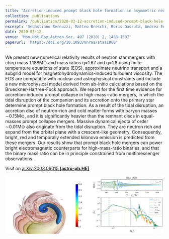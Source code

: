 ```yaml
---
title: "Accretion-induced prompt black hole formation in asymmetric neutron star mergers, dynamical ejecta and kilonova signals"
collection: publications
permalink: /publication/2020-03-12-accretion-induced-prompt-black-hole
excerpt: 'Sebastiano Bernuzzi, Matteo Breschi, Boris Daszuta, Andrea Endrizzi, Domenico Logoteta, Vsevolod Nedora, Albino Perego, Federico Schianchi, David Radice, Francesco Zappa, Ignazio Bombaci, Nestor Ortiz'
date: 2020-03-12
venue: 'Mon.Not.Roy.Astron.Soc. 497 (2020) 2, 1488-1507'
paperurl: 'https://doi.org/10.1093/mnras/staa1860'
---
```


We present new numerical relativity results of neutron star mergers with chirp mass 1.188M⊙ and mass ratios q=1.67 and q=1.8 using finite-temperature equations of state (EOS), approximate neutrino transport and a subgrid model for magnetohydrodynamics-induced turbulent viscosity. The EOS are compatible with nuclear and astrophysical constraints and include a new microphysical model derived from ab-initio calculations based on the Brueckner-Hartree-Fock approach. We report for the first time evidence for accretion-induced prompt collapse in high-mass-ratio mergers, in which the tidal disruption of the companion and its accretion onto the primary star determine prompt black hole formation. As a result of the tidal disruption, an accretion disc of neutron-rich and cold matter forms with baryon masses ∼0.15M⊙, and it is significantly heavier than the remnant discs in equal-masses prompt collapse mergers. Massive dynamical ejecta of order ∼0.01M⊙ also originate from the tidal disruption. They are neutron rich and expand from the orbital plane with a crescent-like geometry. Consequently, bright, red and temporally extended kilonova emission is predicted from these mergers. Our results show that prompt black hole mergers can power bright electromagnetic counterparts for high-mass-ratio binaries, and that the binary mass ratio can be in principle constrained from multimessenger observations.

Visit on [arXiv:2003.06015 **[astro-ph.HE]**](https://arxiv.org/abs/2003.06015)

![Figure](/images/publications/2020-03-12-accretion-induced-prompt-black-hole.png)
